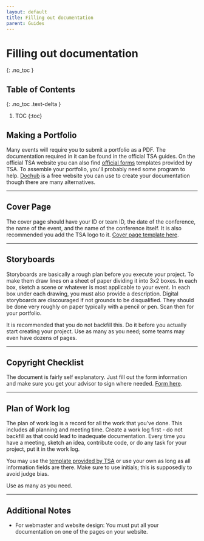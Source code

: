 ```yaml
---
layout: default
title: Filling out documentation
parent: Guides
---
```


# Filling out documentation

{: .no_toc }

## Table of Contents

{: .no_toc .text-delta }

1. TOC
{:toc}

## Making a Portfolio

Many events will require you to submit a portfolio as a PDF. The documentation required in it can be found in the official TSA guides. On the official TSA website you can also find [official forms](https://tsaweb.org/competitions-programs/tsa/competition-forms) templates provided by TSA.
To assemble your portfolio, you'll probably need some program to help. [Dochub](https://dochub.com/) is a free website you can use to create your documentation though there are many alternatives.

---

## Cover Page

The cover page should have your ID or team ID, the date of the conference, the name of the event, and the name of the conference itself. It is also recommended you add the TSA logo to it. [Cover page template here](/assets/documents/cover-page-template.odt).

---

## Storyboards

Storyboards are basically a rough plan before you execute your project. To make them draw lines on a sheet of paper dividing it into 3x2 boxes. In each box, sketch a scene or whatever is most applicable to your event. In each box under each drawing, you must also provide a description. Digital storyboards are discouraged if not grounds to be disqualified. They should be done very roughly on paper typically with a pencil or pen. Scan then for your portfolio.

It is recommended that you do not backfill this. Do it before you actually start creating your project. Use as many as you need; some teams may even have dozens of pages.

---

## Copyright Checklist

The document is fairly self explanatory. Just fill out the form information and make sure you get your advisor to sign where needed. [Form here](https://tsaweb.org/docs/default-source/themes-and-problems-2018-2019/2021-2022/copyright-checklist.pdf).

---

## Plan of Work log

The plan of work log is a record for all the work that you’ve done. This includes all planning and meeting time. Create a work log first - do not backfill as that could lead to inadequate documentation. Every time you have a meeting, sketch an idea, contribute code, or do any task for your project, put it in the work log.

You may use the [template provided by TSA](https://tsaweb.org/docs/default-source/themes-and-problems-2018-2019/2021-2022/plan-of-work-log.pdf?sfvrsn=d6023020_2) or use your own as long as all information fields are there. Make sure to use initials; this is supposedly to avoid judge bias.

Use as many as you need.

---

## Additional Notes

- For webmaster and website design: You must put all your documentation on one of the pages on your website.

